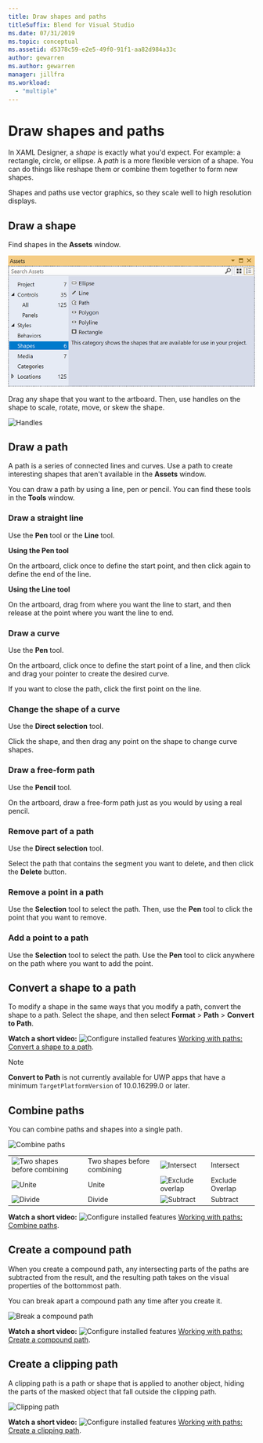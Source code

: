 ```yaml
---
title: Draw shapes and paths
titleSuffix: Blend for Visual Studio
ms.date: 07/31/2019
ms.topic: conceptual
ms.assetid: d5378c59-e2e5-49f0-91f1-aa82d984a33c
author: gewarren
ms.author: gewarren
manager: jillfra
ms.workload:
  - "multiple"
---
```

# Draw shapes and paths

In XAML Designer, a *shape* is exactly what you'd expect. For example: a rectangle, circle, or ellipse. A *path* is a more flexible version of a shape. You can do things like reshape them or combine them together to form new shapes.

Shapes and paths use vector graphics, so they scale well to high resolution displays.

## Draw a shape

Find shapes in the **Assets** window.

![Shapes category on the Assets window](media/blend-shapes.png)

Drag any shape that you want to the artboard. Then, use handles on the shape to scale, rotate, move, or skew the shape.

![Handles](../designers/media/84261e83-3091-4490-ab58-4218b188439e.png)

## Draw a path

A path is a series of connected lines and curves. Use a path to create interesting shapes that aren't available in the **Assets** window.

You can draw a path by using a line, pen or pencil. You can find these tools in the **Tools** window.

### Draw a straight line

Use the **Pen** tool or the **Line** tool.

**Using the Pen tool**

On the artboard, click once to define the start point, and then click again to define the end of the line.

**Using the Line tool**

On the artboard, drag from where you want the line to start, and then release at the point where you want the line to end.

### Draw a curve

Use the **Pen** tool.

On the artboard, click once to define the start point of a line, and then click and drag your pointer to create the desired curve.

If you want to close the path, click the first point on the line.

### Change the shape of a curve

Use the **Direct selection** tool.

Click the shape, and then drag any point on the shape to change curve shapes.

### Draw a free-form path

Use the **Pencil** tool.

On the artboard, draw a free-form path just as you would by using a real pencil.

### Remove part of a path

Use the **Direct selection** tool.

Select the path that contains the segment you want to delete, and then click the **Delete** button.

### Remove a point in a path

Use the **Selection** tool to select the path. Then, use the **Pen** tool to click the point that you want to remove.

### Add a point to a path

Use the **Selection** tool to select the path. Use the **Pen** tool to click anywhere on the path where you want to add the point.

## Convert a shape to a path

To modify a shape in the same ways that you modify a path, convert the shape to a path. Select the shape, and then select **Format** > **Path** > **Convert to Path**.

**Watch a short video:** ![Configure installed features](../designers/media/bldadminconsoleinitialconfigicon.png) [Working with paths: Convert a shape to a path](https://www.youtube.com/watch?v=Io5bC0-nH6Q#t=147).

> [!NOTE]
> **Convert to Path** is not currently available for UWP apps that have a minimum `TargetPlatformVersion` of 10.0.16299.0 or later.

## Combine paths

You can combine paths and shapes into a single path.

![Combine paths](../designers/media/2df17a5d-a338-4ef4-96c5-dae51cc1ca8a.png)

|||||
|-|-|-|-|
|![Two shapes before combining](../designers/media/b1_1.png)|Two shapes before combining|![Intersect](../designers/media/b1_4.png)|Intersect|
|![Unite](../designers/media/b1_2.png)|Unite|![Exclude overlap](../designers/media/b1_5.png)|Exclude Overlap|
|![Divide](../designers/media/b1_3.png)|Divide|![Subtract](../designers/media/b1_6.png)|Subtract|

**Watch a short video:** ![Configure installed features](../designers/media/bldadminconsoleinitialconfigicon.png) [Working with paths: Combine paths](https://www.youtube.com/watch?v=Io5bC0-nH6Q#t=195).

## Create a compound path

When you create a compound path, any intersecting parts of the paths are subtracted from the result, and the resulting path takes on the visual properties of the bottommost path.

You can break apart a compound path any time after you create it.

![Break a compound path](../designers/media/2157a8aa-d9a7-4de4-8de5-b10d28f08a84.png)

**Watch a short video:** ![Configure installed features](../designers/media/bldadminconsoleinitialconfigicon.png) [Working with paths: Create a compound path](https://www.youtube.com/watch?v=Io5bC0-nH6Q).

## Create a clipping path

A clipping path is a path or shape that is applied to another object, hiding the parts of the masked object that fall outside the clipping path.

![Clipping path](../designers/media/22471e98-a841-4f39-a3ef-36090cf5a625.png)

**Watch a short video:** ![Configure installed features](../designers/media/bldadminconsoleinitialconfigicon.png) [Working with paths: Create a clipping path](https://www.youtube.com/watch?v=Io5bC0-nH6Q#t=232).